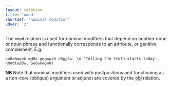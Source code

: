 ```yaml
---
layout: relation
title: 'nmod'
shortdef: 'nominal modifier'
udver: '2'
---
```


The `nmod` relation is used for nominal modifiers that depend on another noun or noun phrase and functionally corresponds to an attribute, or genitive complement. E.g.

~~~ sdparse
სიმართლის თქმა დღეიდან იწყება. \n 'Telling the truth starts today'.
nmod(თქმა, სიმართლის)
~~~

**NB** Note that nominal modifiers used with postpositions and functioning as a non-core (oblique) argument or adjunct are covered by the [obl](_ka/dep/obl) relation. 
